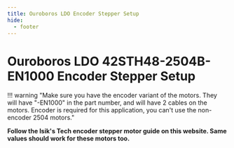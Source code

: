 ```yaml
---
title: Ouroboros LDO Encoder Stepper Setup
hide:
  - footer
---
```


# Ouroboros LDO 42STH48-2504B-EN1000 Encoder Stepper Setup

!!! warning "Make sure you have the encoder variant of the motors. They will have "-EN1000" in the part number, and will have 2 cables on the motors. Encoder is required for this application, you can't use the non-encoder 2504 motors."

**Follow the Isik's Tech encoder stepper motor guide on this website. Same values should work for these motors too.**
